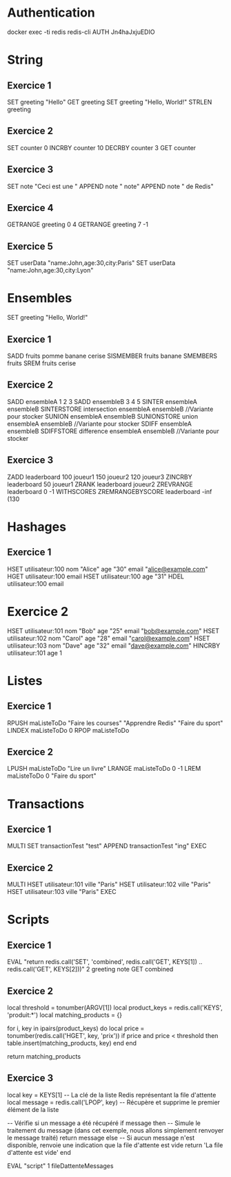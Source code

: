 # Authentication

docker exec -ti redis redis-cli
AUTH Jn4haJxjuEDIO

# String

## Exercice 1

SET greeting "Hello"
GET greeting
SET greeting "Hello, World!"
STRLEN greeting

## Exercice 2

SET counter 0
INCRBY counter 10
DECRBY counter 3
GET counter

## Exercice 3

SET note "Ceci est une "
APPEND note " note"
APPEND note " de Redis"

## Exercice 4

GETRANGE greeting 0 4
GETRANGE greeting 7 -1

## Exercice 5

SET userData "name:John,age:30,city:Paris"
SET userData "name:John,age:30,city:Lyon"

# Ensembles

SET greeting "Hello, World!"

## Exercice 1

SADD fruits pomme banane cerise
SISMEMBER fruits banane
SMEMBERS fruits
SREM fruits cerise

## Exercice 2

SADD ensembleA 1 2 3
SADD ensembleB 3 4 5
SINTER ensembleA ensembleB
SINTERSTORE intersection ensembleA ensembleB //Variante pour stocker
SUNION ensembleA ensembleB
SUNIONSTORE union ensembleA ensembleB //Variante pour stocker
SDIFF ensembleA ensembleB
SDIFFSTORE difference ensembleA ensembleB //Variante pour stocker

## Exercice 3

ZADD leaderboard 100 joueur1 150 joueur2 120 joueur3
ZINCRBY leaderboard 50 joueur1
ZRANK leaderboard joueur2
ZREVRANGE leaderboard 0 -1 WITHSCORES
ZREMRANGEBYSCORE leaderboard -inf (130

# Hashages

## Exercice 1

HSET utilisateur:100 nom "Alice" age "30" email "alice@example.com"
HGET utilisateur:100 email
HSET utilisateur:100 age "31"
HDEL utilisateur:100 email

# Exercice 2

HSET utilisateur:101 nom "Bob" age "25" email "bob@example.com"
HSET utilisateur:102 nom "Carol" age "28" email "carol@example.com"
HSET utilisateur:103 nom "Dave" age "32" email "dave@example.com"
HINCRBY utilisateur:101 age 1

# Listes

## Exercice 1

RPUSH maListeToDo "Faire les courses" "Apprendre Redis" "Faire du sport"
LINDEX maListeToDo 0
RPOP maListeToDo

## Exercice 2

LPUSH maListeToDo "Lire un livre"
LRANGE maListeToDo 0 -1
LREM maListeToDo 0 "Faire du sport"

# Transactions

## Exercice 1

MULTI
SET transactionTest "test"
APPEND transactionTest "ing"
EXEC

## Exercice 2

MULTI
HSET utilisateur:101 ville "Paris"
HSET utilisateur:102 ville "Paris"
HSET utilisateur:103 ville "Paris"
EXEC

# Scripts

## Exercice 1

EVAL "return redis.call('SET', 'combined', redis.call('GET', KEYS[1]) .. redis.call('GET', KEYS[2]))" 2 greeting note
GET combined

## Exercice 2

local threshold = tonumber(ARGV[1])
local product_keys = redis.call('KEYS', 'produit:*')
local matching_products = {}

for i, key in ipairs(product_keys) do
    local price = tonumber(redis.call('HGET', key, 'prix'))
    if price and price < threshold then
        table.insert(matching_products, key)
    end
end

return matching_products

## Exercice 3

local key = KEYS[1] -- La clé de la liste Redis représentant la file d'attente
local message = redis.call('LPOP', key) -- Récupère et supprime le premier élément de la liste

-- Vérifie si un message a été récupéré
if message then
    -- Simule le traitement du message (dans cet exemple, nous allons simplement renvoyer le message traité)
    return message
else
    -- Si aucun message n'est disponible, renvoie une indication que la file d'attente est vide
    return 'La file d\'attente est vide'
end

EVAL "script" 1 fileDattenteMessages

